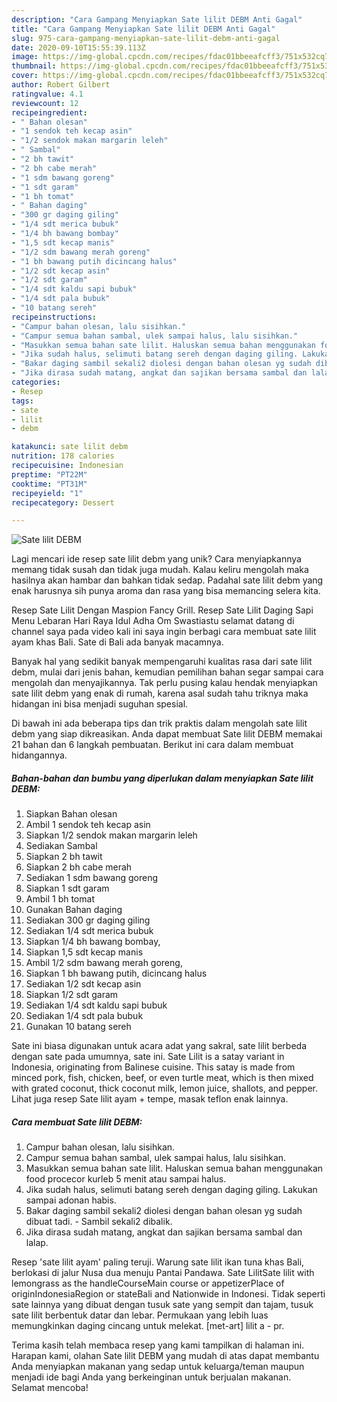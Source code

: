 ```yaml
---
description: "Cara Gampang Menyiapkan Sate lilit DEBM Anti Gagal"
title: "Cara Gampang Menyiapkan Sate lilit DEBM Anti Gagal"
slug: 975-cara-gampang-menyiapkan-sate-lilit-debm-anti-gagal
date: 2020-09-10T15:55:39.113Z
image: https://img-global.cpcdn.com/recipes/fdac01bbeeafcff3/751x532cq70/sate-lilit-debm-foto-resep-utama.jpg
thumbnail: https://img-global.cpcdn.com/recipes/fdac01bbeeafcff3/751x532cq70/sate-lilit-debm-foto-resep-utama.jpg
cover: https://img-global.cpcdn.com/recipes/fdac01bbeeafcff3/751x532cq70/sate-lilit-debm-foto-resep-utama.jpg
author: Robert Gilbert
ratingvalue: 4.1
reviewcount: 12
recipeingredient:
- " Bahan olesan"
- "1 sendok teh kecap asin"
- "1/2 sendok makan margarin leleh"
- " Sambal"
- "2 bh tawit"
- "2 bh cabe merah"
- "1 sdm bawang goreng"
- "1 sdt garam"
- "1 bh tomat"
- " Bahan daging"
- "300 gr daging giling"
- "1/4 sdt merica bubuk"
- "1/4 bh bawang bombay"
- "1,5 sdt kecap manis"
- "1/2 sdm bawang merah goreng"
- "1 bh bawang putih dicincang halus"
- "1/2 sdt kecap asin"
- "1/2 sdt garam"
- "1/4 sdt kaldu sapi bubuk"
- "1/4 sdt pala bubuk"
- "10 batang sereh"
recipeinstructions:
- "Campur bahan olesan, lalu sisihkan."
- "Campur semua bahan sambal, ulek sampai halus, lalu sisihkan."
- "Masukkan semua bahan sate lilit. Haluskan semua bahan menggunakan food procecor kurleb 5 menit atau sampai halus."
- "Jika sudah halus, selimuti batang sereh dengan daging giling. Lakukan sampai adonan habis."
- "Bakar daging sambil sekali2 diolesi dengan bahan olesan yg sudah dibuat tadi. Sambil sekali2 dibalik."
- "Jika dirasa sudah matang, angkat dan sajikan bersama sambal dan lalap."
categories:
- Resep
tags:
- sate
- lilit
- debm

katakunci: sate lilit debm 
nutrition: 178 calories
recipecuisine: Indonesian
preptime: "PT22M"
cooktime: "PT31M"
recipeyield: "1"
recipecategory: Dessert

---
```



![Sate lilit DEBM](https://img-global.cpcdn.com/recipes/fdac01bbeeafcff3/751x532cq70/sate-lilit-debm-foto-resep-utama.jpg)

Lagi mencari ide resep sate lilit debm yang unik? Cara menyiapkannya memang tidak susah dan tidak juga mudah. Kalau keliru mengolah maka hasilnya akan hambar dan bahkan tidak sedap. Padahal sate lilit debm yang enak harusnya sih punya aroma dan rasa yang bisa memancing selera kita.

Resep Sate Lilit Dengan Maspion Fancy Grill. Resep Sate Lilit Daging Sapi Menu Lebaran Hari Raya Idul Adha Om Swastiastu selamat datang di channel saya pada video kali ini saya ingin berbagi cara membuat sate lilit ayam khas Bali. Sate di Bali ada banyak macamnya.

Banyak hal yang sedikit banyak mempengaruhi kualitas rasa dari sate lilit debm, mulai dari jenis bahan, kemudian pemilihan bahan segar sampai cara mengolah dan menyajikannya. Tak perlu pusing kalau hendak menyiapkan sate lilit debm yang enak di rumah, karena asal sudah tahu triknya maka hidangan ini bisa menjadi suguhan spesial.


Di bawah ini ada beberapa tips dan trik praktis dalam mengolah sate lilit debm yang siap dikreasikan. Anda dapat membuat Sate lilit DEBM memakai 21 bahan dan 6 langkah pembuatan. Berikut ini cara dalam membuat hidangannya.

<!--inarticleads1-->

##### Bahan-bahan dan bumbu yang diperlukan dalam menyiapkan Sate lilit DEBM:

1. Siapkan  Bahan olesan
1. Ambil 1 sendok teh kecap asin
1. Siapkan 1/2 sendok makan margarin leleh
1. Sediakan  Sambal
1. Siapkan 2 bh tawit
1. Siapkan 2 bh cabe merah
1. Sediakan 1 sdm bawang goreng
1. Siapkan 1 sdt garam
1. Ambil 1 bh tomat
1. Gunakan  Bahan daging
1. Sediakan 300 gr daging giling
1. Sediakan 1/4 sdt merica bubuk
1. Siapkan 1/4 bh bawang bombay,
1. Siapkan 1,5 sdt kecap manis
1. Ambil 1/2 sdm bawang merah goreng,
1. Siapkan 1 bh bawang putih, dicincang halus
1. Sediakan 1/2 sdt kecap asin
1. Siapkan 1/2 sdt garam
1. Sediakan 1/4 sdt kaldu sapi bubuk
1. Sediakan 1/4 sdt pala bubuk
1. Gunakan 10 batang sereh


Sate ini biasa digunakan untuk acara adat yang sakral, sate lilit berbeda dengan sate pada umumnya, sate ini. Sate Lilit is a satay variant in Indonesia, originating from Balinese cuisine. This satay is made from minced pork, fish, chicken, beef, or even turtle meat, which is then mixed with grated coconut, thick coconut milk, lemon juice, shallots, and pepper. Lihat juga resep Sate lilit ayam + tempe, masak teflon enak lainnya. 

<!--inarticleads2-->

##### Cara membuat Sate lilit DEBM:

1. Campur bahan olesan, lalu sisihkan.
1. Campur semua bahan sambal, ulek sampai halus, lalu sisihkan.
1. Masukkan semua bahan sate lilit. Haluskan semua bahan menggunakan food procecor kurleb 5 menit atau sampai halus.
1. Jika sudah halus, selimuti batang sereh dengan daging giling. Lakukan sampai adonan habis.
1. Bakar daging sambil sekali2 diolesi dengan bahan olesan yg sudah dibuat tadi. - Sambil sekali2 dibalik.
1. Jika dirasa sudah matang, angkat dan sajikan bersama sambal dan lalap.


Resep &#39;sate lilit ayam&#39; paling teruji. Warung sate lilit ikan tuna khas Bali, berlokasi di jalur Nusa dua menuju Pantai Pandawa. Sate LilitSate lilit with lemongrass as the handleCourseMain course or appetizerPlace of originIndonesiaRegion or stateBali and Nationwide in Indonesi. Tidak seperti sate lainnya yang dibuat dengan tusuk sate yang sempit dan tajam, tusuk sate lilit berbentuk datar dan lebar. Permukaan yang lebih luas memungkinkan daging cincang untuk melekat. [met-art] lilit a - pr. 

Terima kasih telah membaca resep yang kami tampilkan di halaman ini. Harapan kami, olahan Sate lilit DEBM yang mudah di atas dapat membantu Anda menyiapkan makanan yang sedap untuk keluarga/teman maupun menjadi ide bagi Anda yang berkeinginan untuk berjualan makanan. Selamat mencoba!
